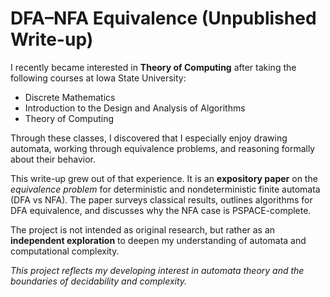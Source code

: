 # DFA–NFA Equivalence (Unpublished Write-up)

I recently became interested in **Theory of Computing** after taking the following courses at Iowa State University:
- Discrete Mathematics  
- Introduction to the Design and Analysis of Algorithms  
- Theory of Computing  

Through these classes, I discovered that I especially enjoy drawing automata, working through equivalence problems, and reasoning formally about their behavior.  

This write-up grew out of that experience. It is an **expository paper** on the *equivalence problem* for deterministic and nondeterministic finite automata (DFA vs NFA). The paper surveys classical results, outlines algorithms for DFA equivalence, and discusses why the NFA case is PSPACE-complete.  

The project is not intended as original research, but rather as an **independent exploration** to deepen my understanding of automata and computational complexity.  

*This project reflects my developing interest in automata theory and the boundaries of decidability and complexity.*

